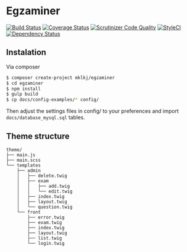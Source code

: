 # Egzaminer

[![Build Status](https://travis-ci.org/mklkj/egzaminer.svg?branch=master)](http://travis-ci.org/mklkj/egzaminer)
[![Coverage Status](https://coveralls.io/repos/github/mklkj/egzaminer/badge.svg?branch=master)](https://coveralls.io/github/mklkj/egzaminer?branch=master)
[![Scrutinizer Code Quality](https://scrutinizer-ci.com/g/mklkj/egzaminer/badges/quality-score.png?b=master)](https://scrutinizer-ci.com/g/mklkj/egzaminer/?branch=master)
[![StyleCI](https://styleci.io/repos/67722995/shield?branch=master)](https://styleci.io/repos/67722995)
[![Dependency Status](https://www.versioneye.com/user/projects/58754bc341a6c1004426cda5/badge.svg?style=flat-square)](https://www.versioneye.com/user/projects/58754bc341a6c1004426cda5)

## Instalation

Via composer

```bash
$ composer create-project mklkj/egzaminer
$ cd egzaminer
$ npm install
$ gulp build
$ cp docs/config-examples/* config/
```

Then adjust the settings files in config/ to your preferences and import `docs/database_mysql.sql` tables.


## Theme structure

```
theme/
├── main.js
├── main.scss
└── templates
    ├── admin
    │   ├── delete.twig
    │   ├── exam
    │   │   ├── add.twig
    │   │   └── edit.twig
    │   ├── index.twig
    │   ├── layout.twig
    │   └── question.twig
    └── front
        ├── error.twig
        ├── exam.twig
        ├── index.twig
        ├── layout.twig
        ├── list.twig
        └── login.twig
```
